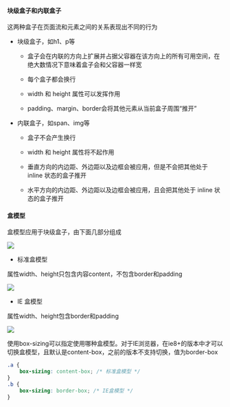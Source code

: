 #### 块级盒子和内联盒子

这两种盒子在页面流和元素之间的关系表现出不同的行为

- 块级盒子，如h1、p等

    - 盒子会在内联的方向上扩展并占据父容器在该方向上的所有可用空间，在绝大数情况下意味着盒子会和父容器一样宽

    - 每个盒子都会换行

    - width 和 height 属性可以发挥作用

    - padding、margin、border会将其他元素从当前盒子周围“推开”

- 内联盒子，如span、img等

    - 盒子不会产生换行

    - width 和 height 属性将不起作用

    - 垂直方向的内边距、外边距以及边框会被应用，但是不会把其他处于 inline 状态的盒子推开

    - 水平方向的内边距、外边距以及边框会被应用，且会把其他处于 inline 状态的盒子推开

#### 盒模型

盒模型应用于块级盒子，由下面几部分组成

![](https://mdn.mozillademos.org/files/16558/box-model.png)

- 标准盒模型

属性width、height只包含内容content，不包含border和padding

![](https://mdn.mozillademos.org/files/16559/standard-box-model.png)

- IE 盒模型

属性width、height包含border和padding

![](https://mdn.mozillademos.org/files/16557/alternate-box-model.png)

使用box-sizing可以指定使用哪种盒模型。对于IE浏览器，在ie8+的版本中才可以切换盒模型，且默认是content-box，之前的版本不支持切换，值为border-box

```css
.a {
    box-sizing: content-box; /* 标准盒模型 */ 
}
.b {
    box-sizing: border-box; /* IE盒模型 */ 
}
```
